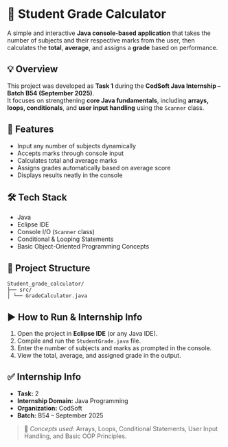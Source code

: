 # 🧮 Student Grade Calculator  
A simple and interactive **Java console-based application** that takes the number of subjects and their respective marks from the user, then calculates the **total**, **average**, and assigns a **grade** based on performance.

## 💡 Overview  
This project was developed as **Task 1** during the **CodSoft Java Internship – Batch B54 (September 2025)**.  
It focuses on strengthening **core Java fundamentals**, including **arrays, loops, conditionals**, and **user input handling** using the `Scanner` class.

## 🚀 Features  
- Input any number of subjects dynamically  
- Accepts marks through console input  
- Calculates total and average marks  
- Assigns grades automatically based on average score   
- Displays results neatly in the console  

## 🛠️ Tech Stack  
- Java  
- Eclipse IDE  
- Console I/O (`Scanner` class)  
- Conditional & Looping Statements  
- Basic Object-Oriented Programming Concepts  

## 📁 Project Structure  

```none
Student_grade_calculator/
├── src/
│ └── GradeCalculator.java
```

## ▶️ How to Run & Internship Info  
1. Open the project in **Eclipse IDE** (or any Java IDE).  
2. Compile and run the `StudentGrade.java` file.  
3. Enter the number of subjects and marks as prompted in the console.  
4. View the total, average, and assigned grade in the output.  

## ✅ Internship Info  
- **Task:** 2
- **Internship Domain:** Java Programming  
- **Organization:** CodSoft  
- **Batch:** B54 – September 2025  

> 💭 *Concepts used:* Arrays, Loops, Conditional Statements, User Input Handling, and Basic OOP Principles.  
